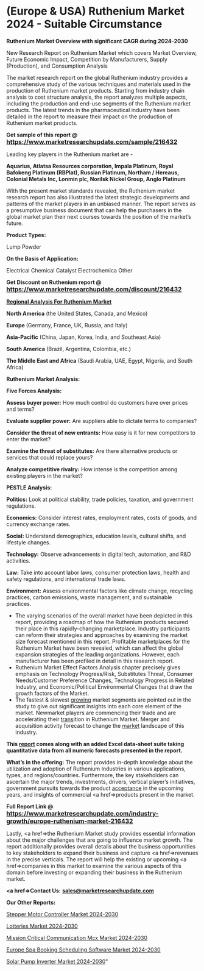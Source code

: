 # (Europe & USA) Ruthenium Market 2024 - Suitable Circumstance

<strong>Ruthenium Market Overview with significant CAGR during 2024-2030</strong>

New Research Report on Ruthenium Market which covers Market Overview, Future Economic Impact, Competition by Manufacturers, Supply (Production), and Consumption Analysis

The market research report on the global Ruthenium industry provides a comprehensive study of the various techniques and materials used in the production of Ruthenium market products. Starting from industry chain analysis to cost structure analysis, the report analyzes multiple aspects, including the production and end-use segments of the Ruthenium market products. The latest trends in the pharmaceutical industry have been detailed in the report to measure their impact on the production of Ruthenium market products.

<strong>Get sample of this report @ <a href=https://www.marketresearchupdate.com/sample/216432><font size=3 color=#0000ff>https://www.marketresearchupdate.com/sample/216432</font></a></strong>

Leading key players in the Ruthenium market are -

<strong>Aquarius, Atlatsa Resources corporation, Impala Platinum, Royal Bafokeng Platinum (RBPlat), Russian Platinum, Northam / Hereaus, Colonial Metals Inc, Lonmin plc, Norilsk Nickel Group, Anglo Platinum</strong>

With the present market standards revealed, the Ruthenium market research report has also illustrated the latest strategic developments and patterns of the market players in an unbiased manner. The report serves as a presumptive business document that can help the purchasers in the global market plan their next courses towards the position of the market’s future.

<strong>Product Types:</strong>

Lump
Powder

<strong>On the Basis of Application:</strong>

Electrical
Chemical Catalyst
Electrochemica
Other

<strong>Get Discount on Ruthenium report @ <a href=https://www.marketresearchupdate.com/discount/216432><font size=3 color=#0000ff>https://www.marketresearchupdate.com/discount/216432</font></a></strong>

<strong><u><b>Regional Analysis For Ruthenium Market</b></u></strong>

<strong><b>North America</b></strong> (the United States, Canada, and Mexico)

<strong><b>Europe </b></strong>(Germany, France, UK, Russia, and Italy)

<strong><b>Asia-Pacific</b></strong> (China, Japan, Korea, India, and Southeast Asia)

<strong><b>South America</b></strong> (Brazil, Argentina, Colombia, etc.)

<strong><b>The Middle East and Africa</b></strong> (Saudi Arabia, UAE, Egypt, Nigeria, and South Africa)

<strong>Ruthenium Market Analysis:</strong>

<strong>Five Forces Analysis:</strong>

<strong>Assess buyer power:</strong> How much control do customers have over prices and terms?

<strong>Evaluate supplier power:</strong> Are suppliers able to dictate terms to companies?

<strong>Consider the threat of new entrants:</strong> How easy is it for new competitors to enter the market?

<strong>Examine the threat of substitutes:</strong> Are there alternative products or services that could replace yours?

<strong>Analyze competitive rivalry:</strong> How intense is the competition among existing players in the market?

<strong>PESTLE Analysis:</strong>

<strong>Politics:</strong> Look at political stability, trade policies, taxation, and government regulations.

<strong>Economics:</strong> Consider interest rates, employment rates, costs of goods, and currency exchange rates.

<strong>Social:</strong> Understand demographics, education levels, cultural shifts, and lifestyle changes.

<strong>Technology:</strong> Observe advancements in digital tech, automation, and R&D activities.

<strong>Law:</strong> Take into account labor laws, consumer protection laws, health and safety regulations, and international trade laws.

<strong>Environment:</strong> Assess environmental factors like climate change, recycling practices, carbon emissions, waste management, and sustainable practices.

<ul>
  <li>The varying scenarios of the overall market have been depicted in this report, providing a roadmap of how the Ruthenium products secured their place in this rapidly-changing marketplace. Industry participants can reform their strategies and approaches by examining the market size forecast mentioned in this report. Profitable marketplaces for the Ruthenium Market have been revealed, which can affect the global expansion strategies of the leading organizations. However, each manufacturer has been profiled in detail in this research report.</li>
  <li>Ruthenium Market Effect Factors Analysis chapter precisely gives emphasis on Technology Progress/Risk, Substitutes Threat, Consumer Needs/Customer Preference Changes, Technology Progress in Related Industry, and Economic/Political Environmental Changes that draw the growth factors of the Market.</li>
  <li>The fastest &amp; slowest <a href=ASDF991299>growing</a> market segments are pointed out in the study to give out significant insights into each core element of the market. Newmarket players are commencing their trade and are accelerating their <a href=>trans</a>ition in Ruthenium Market. Merger and acquisition activity forecast to change the <a href=>market</a> landscape of this industry.</li>
</ul>
<strong>This <a href=>report</a> comes along with an added Excel data-sheet suite taking quantitative data from all numeric forecasts presented in the report.</strong>

<strong>What’s in the offering:</strong> The report provides in-depth knowledge about the utilization and adoption of Ruthenium Industries in various applications, types, and regions/countries. Furthermore, the key stakeholders can ascertain the major trends, investments, drivers, vertical player’s initiatives, government pursuits towards the product <a href=ASDF881288>acceptance</a> in the upcoming years, and insights of commercial <a href=>products</a> present in the market.

<strong>Full Report Link @ <a href=https://www.marketresearchupdate.com/industry-growth/europe-ruthenium-market-216432><font size=3 color=#0000ff>https://www.marketresearchupdate.com/industry-growth/europe-ruthenium-market-216432</font></a></strong>

Lastly, <a href=>the</a> Ruthenium Market study provides essential information about the major challenges that are going to influence market growth. The report additionally provides overall details about the business opportunities to key stakeholders to expand their business and capture <a href=>revenues</a> in the precise verticals. The report will help the existing or upcoming <a href=>companies</a> in this market to examine the various aspects of this domain before investing or expanding their business in the Ruthenium market.

<strong><a href=><strong>Contact Us:</strong></a></strong>
<strong>sales@marketresearchupdate.com</strong>

<strong>Our Other Reports:</strong>

<a href=https://www.linkedin.com/pulse/stepper-motor-controller-market-witness-huge-growth-2029>Stepper Motor Controller Market 2024-2030</a>

<a href=https://www.linkedin.com/pulse/lotteries-market-outlooks-2023-size-players>Lotteries Market 2024-2030</a>

<a href=https://www.linkedin.com/pulse/mission-critical-communication-mcx-market-size-trends>Mission Critical Communication Mcx Market 2024-2030</a>

<a href=https://www.linkedin.com/pulse/europe-spa-booking-scheduling-software-market-2030-fwlxf/>Europe Spa Booking Scheduling Software Market 2024-2030</a>

<a href=https://medium.com/@200014aishwarya/north-america-solar-pump-inverter-market-growing-rapidly-with-latest-trend-and-future-scope-with-8e9e986ba24a> Solar Pump Inverter Market 2024-2030</a>"
